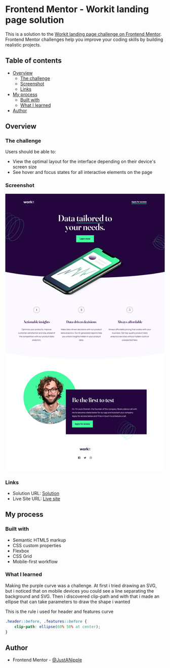 # Frontend Mentor - Workit landing page solution

This is a solution to the [Workit landing page challenge on Frontend Mentor](https://www.frontendmentor.io/challenges/workit-landing-page-2fYnyle5lu). Frontend Mentor challenges help you improve your coding skills by building realistic projects. 

## Table of contents

- [Overview](#overview)
  - [The challenge](#the-challenge)
  - [Screenshot](#screenshot)
  - [Links](#links)
- [My process](#my-process)
  - [Built with](#built-with)
  - [What I learned](#what-i-learned)
- [Author](#author)

## Overview

### The challenge

Users should be able to:

- View the optimal layout for the interface depending on their device's screen size
- See hover and focus states for all interactive elements on the page

### Screenshot

![](./assets/images/screenshot_desktop.png)

### Links

- Solution URL: [Solution](https://github.com/JustANipple/workit-landing-page/blob/main/index.html)
- Live Site URL: [Live site](https://justanipple.github.io/workit-landing-page/)

## My process

### Built with

- Semantic HTML5 markup
- CSS custom properties
- Flexbox
- CSS Grid
- Mobile-first workflow

### What I learned

Making the purple curve was a challenge. At first i tried drawing an SVG, but i noticed that on mobile devices you could see a line separating the background and SVG. Then i discovered clip-path and with that i made an ellipse that can take parameters to draw the shape i wanted

This is the rule i used for header and features curve

```css
.header::before, .features::before {
    clip-path: ellipse(60% 50% at center);
}
```

## Author

- Frontend Mentor - [@JustANipple](https://www.frontendmentor.io/profile/JustANipple)